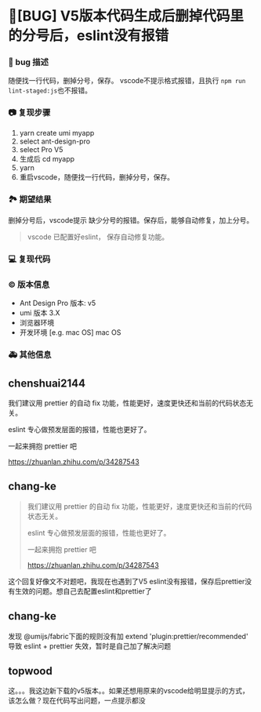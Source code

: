 # 🐛[BUG] V5版本代码生成后删掉代码里的分号后，eslint没有报错

### 🐛 bug 描述

随便找一行代码，删掉分号，保存。 vscode不提示格式报错，且执行 `npm run lint-staged:js`也不报错。

<!--
详细地描述 bug，让大家都能理解
-->

### 📷 复现步骤

1. yarn create umi myapp
2. select ant-design-pro
3. select Pro V5
4. 生成后 cd myapp
5. yarn
6. 重启vscode，随便找一行代码，删掉分号，保存。
<!--
清晰描述复现步骤，让别人也能看到问题
-->

### 🏞 期望结果

删掉分号后，vscode提示 缺少分号的报错。保存后，能够自动修复，加上分号。

> vscode 已配置好eslint， 保存自动修复功能。

<!--
描述你原本期望看到的结果
-->

### 💻 复现代码

<!--
提供可复现的代码，仓库，或线上示例
-->

### © 版本信息

- Ant Design Pro 版本: v5
- umi 版本 3.X
- 浏览器环境
- 开发环境 [e.g. mac OS] mac OS

### 🚑 其他信息

<!--
如截图等其他信息可以贴在这里
-->

## chenshuai2144

我们建议用 prettier 的自动 fix 功能，性能更好，速度更快还和当前的代码状态无关。

eslint 专心做预发层面的报错，性能也更好了。

一起来拥抱 prettier 吧

https://zhuanlan.zhihu.com/p/34287543

## chang-ke

> 我们建议用 prettier 的自动 fix 功能，性能更好，速度更快还和当前的代码状态无关。
>
> eslint 专心做预发层面的报错，性能也更好了。
>
> 一起来拥抱 prettier 吧
>
> https://zhuanlan.zhihu.com/p/34287543

这个回复好像文不对题吧，我现在也遇到了V5 eslint没有报错，保存后prettier没有生效的问题。想自己去配置eslint和prettier了

## chang-ke

发现 @umijs/fabric下面的规则没有加 extend 'plugin:prettier/recommended' 导致 eslint + prettier 失效，暂时是自己加了解决问题

## topwood

这。。。我这边新下载的v5版本。。如果还想用原来的vscode给明显提示的方式，该怎么做？现在代码写出问题，一点提示都没
